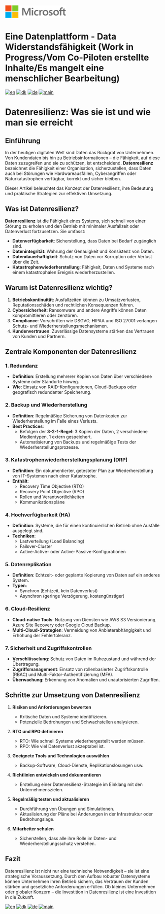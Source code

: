 ![microsoft](../images/microsoft.png)

# Eine Datenplattform - Data Widerstandsfähigkeit (Work in Progress/Vom Co-Piloten erstellte Inhalte/Es mangelt eine menschlicher Bearbeitung)

[![en](https://img.shields.io/badge/lang-en-blue.svg)](Ops-Data-Resilience.md)
[![dk](https://img.shields.io/badge/lang-da-red.svg)](Ops-Data-Resilience-da.md)
[![de](https://img.shields.io/badge/lang-de-yellow.svg)](Ops-Data-Resilience-de.md)
[![main](https://img.shields.io/badge/main-document-green.svg)](../README.md)

# Datenresilienz: Was sie ist und wie man sie erreicht

## Einführung

In der heutigen digitalen Welt sind Daten das Rückgrat von Unternehmen. Von Kundendaten bis hin zu Betriebsinformationen – die Fähigkeit, auf diese Daten zuzugreifen und sie zu schützen, ist entscheidend. **Datenresilienz** bezeichnet die Fähigkeit einer Organisation, sicherzustellen, dass Daten auch bei Störungen wie Hardwareausfällen, Cyberangriffen oder Naturkatastrophen verfügbar, korrekt und sicher bleiben.

Dieser Artikel beleuchtet das Konzept der Datenresilienz, ihre Bedeutung und praktische Strategien zur effektiven Umsetzung.

## Was ist Datenresilienz?

**Datenresilienz** ist die Fähigkeit eines Systems, sich schnell von einer Störung zu erholen und den Betrieb mit minimaler Ausfallzeit oder Datenverlust fortzusetzen. Sie umfasst:

- **Datenverfügbarkeit**: Sicherstellung, dass Daten bei Bedarf zugänglich sind.
- **Datenintegrität**: Wahrung der Genauigkeit und Konsistenz von Daten.
- **Datendauerhaftigkeit**: Schutz von Daten vor Korruption oder Verlust über die Zeit.
- **Katastrophenwiederherstellung**: Fähigkeit, Daten und Systeme nach einem katastrophalen Ereignis wiederherzustellen.

## Warum ist Datenresilienz wichtig?

1. **Betriebskontinuität**: Ausfallzeiten können zu Umsatzverlusten, Reputationsschäden und rechtlichen Konsequenzen führen.
2. **Cybersicherheit**: Ransomware und andere Angriffe können Daten kompromittieren oder zerstören.
3. **Compliance**: Vorschriften wie DSGVO, HIPAA und ISO 27001 verlangen Schutz- und Wiederherstellungsmechanismen.
4. **Kundenvertrauen**: Zuverlässige Datensysteme stärken das Vertrauen von Kunden und Partnern.


## Zentrale Komponenten der Datenresilienz

### 1. Redundanz

- **Definition**: Erstellung mehrerer Kopien von Daten über verschiedene Systeme oder Standorte hinweg.
- **Wie**: Einsatz von RAID-Konfigurationen, Cloud-Backups oder geografisch redundanter Speicherung.

### 2. Backup und Wiederherstellung

- **Definition**: Regelmäßige Sicherung von Datenkopien zur Wiederherstellung im Falle eines Verlusts.
- **Best Practices**:
  - Befolgen der **3-2-1-Regel**: 3 Kopien der Daten, 2 verschiedene Medientypen, 1 extern gespeichert.
  - Automatisierung von Backups und regelmäßige Tests der Wiederherstellungsprozesse.

### 3. Katastrophenwiederherstellungsplanung (DRP)

- **Definition**: Ein dokumentierter, getesteter Plan zur Wiederherstellung von IT-Systemen nach einer Katastrophe.
- **Enthält**:
  - Recovery Time Objective (RTO)
  - Recovery Point Objective (RPO)
  - Rollen und Verantwortlichkeiten
  - Kommunikationspläne

### 4. Hochverfügbarkeit (HA)

- **Definition**: Systeme, die für einen kontinuierlichen Betrieb ohne Ausfälle ausgelegt sind.
- **Techniken**:
  - Lastverteilung (Load Balancing)
  - Failover-Cluster
  - Active-Active- oder Active-Passive-Konfigurationen

### 5. Datenreplikation

- **Definition**: Echtzeit- oder geplante Kopierung von Daten auf ein anderes System.
- **Typen**:
  - Synchron (Echtzeit, kein Datenverlust)
  - Asynchron (geringe Verzögerung, kostengünstiger)

### 6. Cloud-Resilienz

- **Cloud-native Tools**: Nutzung von Diensten wie AWS S3 Versionierung, Azure Site Recovery oder Google Cloud Backup.
- **Multi-Cloud-Strategien**: Vermeidung von Anbieterabhängigkeit und Erhöhung der Fehlertoleranz.

### 7. Sicherheit und Zugriffskontrollen

- **Verschlüsselung**: Schutz von Daten im Ruhezustand und während der Übertragung.
- **Zugriffsmanagement**: Einsatz von rollenbasierter Zugriffskontrolle (RBAC) und Multi-Faktor-Authentifizierung (MFA).
- **Überwachung**: Erkennung von Anomalien und unautorisierten Zugriffen.

## Schritte zur Umsetzung von Datenresilienz

1. **Risiken und Anforderungen bewerten**
   - Kritische Daten und Systeme identifizieren.
   - Potenzielle Bedrohungen und Schwachstellen analysieren.

2. **RTO und RPO definieren**
   - RTO: Wie schnell Systeme wiederhergestellt werden müssen.
   - RPO: Wie viel Datenverlust akzeptabel ist.

3. **Geeignete Tools und Technologien auswählen**
   - Backup-Software, Cloud-Dienste, Replikationslösungen usw.

4. **Richtlinien entwickeln und dokumentieren**
   - Erstellung einer Datenresilienz-Strategie im Einklang mit den Unternehmenszielen.

5. **Regelmäßig testen und aktualisieren**
   - Durchführung von Übungen und Simulationen.
   - Aktualisierung der Pläne bei Änderungen in der Infrastruktur oder Bedrohungslage.

6. **Mitarbeiter schulen**
   - Sicherstellen, dass alle ihre Rolle im Daten- und Wiederherstellungsschutz verstehen.

## Fazit

Datenresilienz ist nicht nur eine technische Notwendigkeit – sie ist eine strategische Voraussetzung. Durch den Aufbau robuster Datensysteme können Unternehmen ihren Betrieb sichern, das Vertrauen der Kunden stärken und gesetzliche Anforderungen erfüllen. Ob kleines Unternehmen oder globaler Konzern – die Investition in Datenresilienz ist eine Investition in die Zukunft.

[![en](https://img.shields.io/badge/lang-en-blue.svg)](Ops-Data-Resilience.md)
[![dk](https://img.shields.io/badge/lang-da-red.svg)](Ops-Data-Resilience-da.md)
[![de](https://img.shields.io/badge/lang-de-yellow.svg)](Ops-Data-Resilience-de.md)
[![main](https://img.shields.io/badge/main-document-green.svg)](../README.md)
